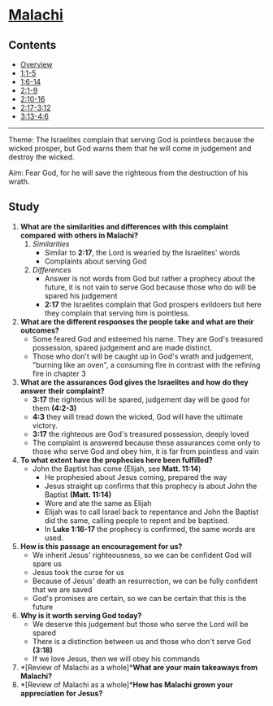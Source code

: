 # [Malachi](Malachi.md)

## Contents
* [Overview](README.md)
* [1:1-5](ch1v1-5.md)
* [1:6-14](ch1v6-14.md)
* [2:1-9](ch2v1-9.md)
* [2:10-16](ch2v10-16.md)
* [2:17-3:12](ch2v17-ch3v12.md)
* [3:13-4:6](ch3v13-ch4v6.md)

-----

Theme: The Israelites complain that serving God is pointless because the wicked
prosper, but God warns them that he will come in judgement and destroy the
wicked.

Aim: Fear God, for he will save the righteous from the destruction of his
wrath.

## Study

1. **What are the similarities and differences with this complaint compared**
   **with others in Malachi?**
   1. *Similarities*
       * Similar to **2:17**, the Lord is wearied by the Israelites' words
       * Complaints about serving God
   2. *Differences*
       * Answer is not words from God but rather a prophecy about the future,
         it is not vain to serve God because those who do will be spared his
         judgement
       * **2:17** the Israelites complain that God prospers evildoers but here
         they complain that serving him is pointless.
2. **What are the different responses the people take and what are their**
   **outcomes?**
    * Some feared God and esteemed his name. They are God's treasured
      possession, spared judgement and are made distinct.
    * Those who don't will be caught up in God's wrath and judgement, "burning
      like an oven", a consuming fire in contrast with the refining fire in
      chapter 3
3. **What are the assurances God gives the Israelites and how do they answer**
   **their complaint?**
    * **3:17** the righteous will be spared, judgement day will be good for
      them **(4:2-3)**
    * **4:3** they will tread down the wicked, God will have the ultimate
      victory.
    * **3:17** the righteous are God's treasured possession, deeply loved
    * The complaint is answered because these assurances come only to those who
      serve God and obey him, it is far from pointless and vain
4. **To what extent have the prophecies here been fulfilled?**
    * John the Baptist has come (Elijah, see **Matt. 11:14**)
        * He prophesied about Jesus coming, prepared the way
        * Jesus straight up confirms that this prophecy is about John the
          Baptist **(Matt. 11:14)**
        * Wore and ate the same as Elijah
        * Elijah was to call Israel back to repentance and John the Baptist did
          the same, calling people to repent and be baptised.
        * In **Luke 1:16-17** the prophecy is confirmed, the same words are
          used.
5. **How is this passage an encouragement for us?**
    * We inherit Jesus' righteousness, so we can be confident God will spare us
    * Jesus took the curse for us
    * Because of Jesus' death an resurrection, we can be fully confident that
      we are saved
    * God's promises are certain, so we can be certain that this is the future
6. **Why is it worth serving God today?**
    * We deserve this judgement but those who serve the Lord will be spared
    * There is a distinction between us and those who don't serve God
      **(3:18)**
    * If we love Jesus, then we will obey his commands
7. *[Review of Malachi as a whole]***What are your main takeaways from Malachi?**
8. *[Review of Malachi as a whole]***How has Malachi grown your appreciation**
   **for Jesus?**
